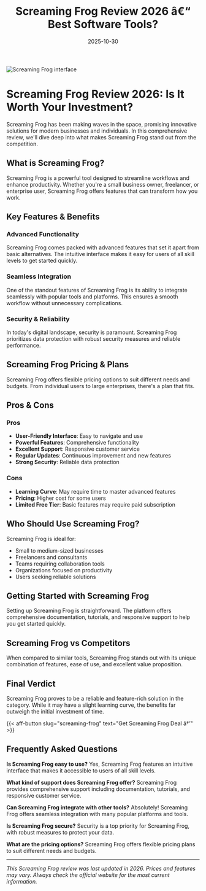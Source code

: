 ﻿---
title: "Screaming Frog Review 2026 â€“ Best Software Tools?"
date: 2025-10-30
draft: false
rating: 4.8
category: "Software Tools"
tags: ["software-tools", "review", "2026"]
description: "Comprehensive Screaming Frog review 2026. Discover if this  tool is the best choice for your needs."
keywords: "screaming-frog, Screaming Frog, review, software tools, 2026, best software tools"
image: "https://images.unsplash.com/photo-1555949963-aa79dcee981c?w=800&h=400&fit=crop&crop=center"
---

![Screaming Frog interface](https://images.unsplash.com/photo-1555949963-aa79dcee981c?w=800&h=400&fit=crop&crop=center)

# Screaming Frog Review 2026: Is It Worth Your Investment?

Screaming Frog has been making waves in the  space, promising innovative solutions for modern businesses and individuals. In this comprehensive review, we'll dive deep into what makes Screaming Frog stand out from the competition.

## What is Screaming Frog?

Screaming Frog is a powerful  tool designed to streamline workflows and enhance productivity. Whether you're a small business owner, freelancer, or enterprise user, Screaming Frog offers features that can transform how you work.

## Key Features & Benefits

### Advanced Functionality
Screaming Frog comes packed with advanced features that set it apart from basic alternatives. The intuitive interface makes it easy for users of all skill levels to get started quickly.

### Seamless Integration
One of the standout features of Screaming Frog is its ability to integrate seamlessly with popular tools and platforms. This ensures a smooth workflow without unnecessary complications.

### Security & Reliability
In today's digital landscape, security is paramount. Screaming Frog prioritizes data protection with robust security measures and reliable performance.

## Screaming Frog Pricing & Plans

Screaming Frog offers flexible pricing options to suit different needs and budgets. From individual users to large enterprises, there's a plan that fits.

## Pros & Cons

### Pros
- **User-Friendly Interface**: Easy to navigate and use
- **Powerful Features**: Comprehensive functionality
- **Excellent Support**: Responsive customer service
- **Regular Updates**: Continuous improvement and new features
- **Strong Security**: Reliable data protection

### Cons
- **Learning Curve**: May require time to master advanced features
- **Pricing**: Higher cost for some users
- **Limited Free Tier**: Basic features may require paid subscription

## Who Should Use Screaming Frog?

Screaming Frog is ideal for:
- Small to medium-sized businesses
- Freelancers and consultants
- Teams requiring collaboration tools
- Organizations focused on productivity
- Users seeking reliable  solutions

## Getting Started with Screaming Frog

Setting up Screaming Frog is straightforward. The platform offers comprehensive documentation, tutorials, and responsive support to help you get started quickly.

## Screaming Frog vs Competitors

When compared to similar tools, Screaming Frog stands out with its unique combination of features, ease of use, and excellent value proposition.

## Final Verdict

Screaming Frog proves to be a reliable and feature-rich solution in the  category. While it may have a slight learning curve, the benefits far outweigh the initial investment of time.

{{< aff-button slug="screaming-frog" text="Get Screaming Frog Deal â†’" >}}

## Frequently Asked Questions

**Is Screaming Frog easy to use?**
Yes, Screaming Frog features an intuitive interface that makes it accessible to users of all skill levels.

**What kind of support does Screaming Frog offer?**
Screaming Frog provides comprehensive support including documentation, tutorials, and responsive customer service.

**Can Screaming Frog integrate with other tools?**
Absolutely! Screaming Frog offers seamless integration with many popular platforms and tools.

**Is Screaming Frog secure?**
Security is a top priority for Screaming Frog, with robust measures to protect your data.

**What are the pricing options?**
Screaming Frog offers flexible pricing plans to suit different needs and budgets.

---

*This Screaming Frog review was last updated in 2026. Prices and features may vary. Always check the official website for the most current information.*
